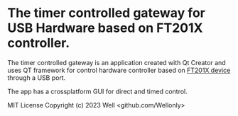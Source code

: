 
# The timer controlled gateway for USB Hardware based on FT201X controller.
The timer controlled gateway is an application created with Qt Creator and uses QT framework for
  control hardware controller based on [FT201X device](ftdichip.com) through a USB port.

The app has a crossplatform GUI for direct and timed control.

MIT License Copyright (c) 2023 Well <github.com/Wellonly>
